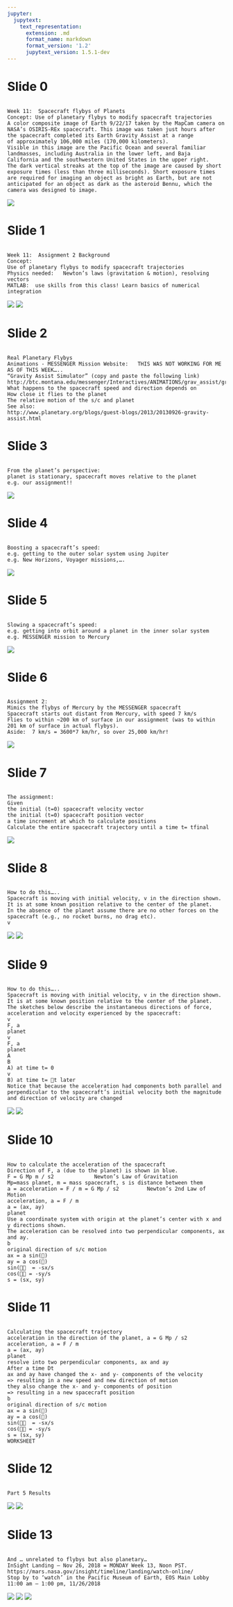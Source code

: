 ```yaml
---
jupyter:
  jupytext:
    text_representation:
      extension: .md
      format_name: markdown
      format_version: '1.2'
      jupytext_version: 1.5.1-dev
---
```


<!-- #region -->

# Slide 0
```

Week 11:  Spacecraft flybys of Planets
Concept: Use of planetary flybys to modify spacecraft trajectories
A color composite image of Earth 9/22/17 taken by the MapCam camera on NASA’s OSIRIS-REx spacecraft. This image was taken just hours after the spacecraft completed its Earth Gravity Assist at a range of approximately 106,000 miles (170,000 kilometers).
Visible in this image are the Pacific Ocean and several familiar landmasses, including Australia in the lower left, and Baja California and the southwestern United States in the upper right.
The dark vertical streaks at the top of the image are caused by short exposure times (less than three milliseconds). Short exposure times are required for imaging an object as bright as Earth, but are not anticipated for an object as dark as the asteroid Bennu, which the camera was designed to image.

```





<img src="media11\week11_numericalint-slide_0-000.png">

<!-- #endregion -->

<!-- #region -->

# Slide 1
```

Week 11:  Assignment 2 Background
Concept:
Use of planetary flybys to modify spacecraft trajectories
Physics needed:   Newton’s laws (gravitation & motion), resolving vectors
MATLAB:  use skills from this class! Learn basics of numerical integration

```





<img src="media11\week11_numericalint-slide_1-001.png">


<img src="media11\week11_numericalint-slide_1-002.png">

<!-- #endregion -->


# Slide 2
```

Real Planetary Flybys
Animations - MESSENGER Mission Website:   THIS WAS NOT WORKING FOR ME AS OF THIS WEEK…..
“Gravity Assist Simulator” (copy and paste the following link)
http://btc.montana.edu/messenger/Interactives/ANIMATIONS/grav_assist/gravity_assist.html
What happens to the spacecraft speed and direction depends on
How close it flies to the planet
The relative motion of the s/c and planet
See also:
http://www.planetary.org/blogs/guest-blogs/2013/20130926-gravity-assist.html

```


<!-- #region -->

# Slide 3
```

From the planet’s perspective:
planet is stationary, spacecraft moves relative to the planet
e.g. our assignment!!

```





<img src="media11\week11_numericalint-slide_3-003.png">

<!-- #endregion -->

<!-- #region -->

# Slide 4
```

Boosting a spacecraft’s speed:
e.g. getting to the outer solar system using Jupiter
e.g. New Horizons, Voyager missions,….

```





<img src="media11\week11_numericalint-slide_4-004.png">

<!-- #endregion -->

<!-- #region -->

# Slide 5
```

Slowing a spacecraft’s speed:
e.g. getting into orbit around a planet in the inner solar system
e.g. MESSENGER mission to Mercury

```





<img src="media11\week11_numericalint-slide_5-005.png">

<!-- #endregion -->

<!-- #region -->

# Slide 6
```

Assignment 2:
Mimics the flybys of Mercury by the MESSENGER spacecraft
Spacecraft starts out distant from Mercury, with speed 7 km/s
Flies to within ~200 km of surface in our assignment (was to within 201 km of surface in actual flybys).
Aside:  7 km/s = 3600*7 km/hr, so over 25,000 km/hr!

```





<img src="media11\week11_numericalint-slide_6-006.png">

<!-- #endregion -->

<!-- #region -->

# Slide 7
```

The assignment:
Given
the initial (t=0) spacecraft velocity vector
the initial (t=0) spacecraft position vector
a time increment at which to calculate positions
Calculate the entire spacecraft trajectory until a time t= tfinal

```





<img src="media11\week11_numericalint-slide_7-007.png">

<!-- #endregion -->

<!-- #region -->

# Slide 8
```

How to do this…..
Spacecraft is moving with initial velocity, v in the direction shown.  It is at some known position relative to the center of the planet.
In the absence of the planet assume there are no other forces on the spacecraft (e.g., no rocket burns, no drag etc).
v

```





<img src="media11\week11_numericalint-slide_8-008.png">


<img src="media11\week11_numericalint-slide_8-009.png">

<!-- #endregion -->

<!-- #region -->

# Slide 9
```

How to do this…..
Spacecraft is moving with initial velocity, v in the direction shown.  It is at some known position relative to the center of the planet.
The sketches below describe the instantaneous directions of force, acceleration and velocity experienced by the spacecraft:
v
F, a
planet
v
F, a
planet
A
B
A) at time t= 0
v
B) at time t= t later
Notice that because the acceleration had components both parallel and perpendicular to the spacecraft’s initial velocity both the magnitude and direction of velocity are changed

```





<img src="media11\week11_numericalint-slide_9-010.png">


<img src="media11\week11_numericalint-slide_9-011.png">

<!-- #endregion -->


# Slide 10
```

How to calculate the acceleration of the spacecraft
Direction of F, a (due to the planet) is shown in blue.
F = G Mp m / s2				Newton’s Law of Gravitation
Mp=mass planet, m = mass spacecraft, s is distance between them
a = acceleration = F / m = G Mp / s2		 Newton’s 2nd Law of Motion
acceleration, a = F / m
a = (ax, ay)
planet
Use a coordinate system with origin at the planet’s center with x and y directions shown.
The acceleration can be resolved into two perpendicular components, ax and ay.
b
original direction of s/c motion
ax = a sin()
ay = a cos()
sin(  = -sx/s
cos( = -sy/s
s = (sx, sy)

```




# Slide 11
```

Calculating the spacecraft trajectory
acceleration in the direction of the planet, a = G Mp / s2
acceleration, a = F / m
a = (ax, ay)
planet
resolve into two perpendicular components, ax and ay
After a time Dt
ax and ay have changed the x- and y- components of the velocity
=> resulting in a new speed and new direction of motion
they also change the x- and y- components of position
=> resulting in a new spacecraft position
b
original direction of s/c motion
ax = a sin()
ay = a cos()
sin(  = -sx/s
cos( = -sy/s
s = (sx, sy)
WORKSHEET

```


<!-- #region -->

# Slide 12
```

Part 5 Results

```





<img src="media11\week11_numericalint-slide_12-012.png">


<img src="media11\week11_numericalint-slide_12-013.png">

<!-- #endregion -->

<!-- #region -->

# Slide 13
```

And … unrelated to flybys but also planetary…
InSight Landing – Nov 26, 2018 = MONDAY Week 13, Noon PST.
https://mars.nasa.gov/insight/timeline/landing/watch-online/
Stop by to ‘watch’ in the Pacific Museum of Earth, EOS Main Lobby
11:00 am – 1:00 pm, 11/26/2018

```





<img src="media11\week11_numericalint-slide_13-014.png">


<img src="media11\week11_numericalint-slide_13-015.png">


<img src="media11\week11_numericalint-slide_13-016.png">

<!-- #endregion -->
